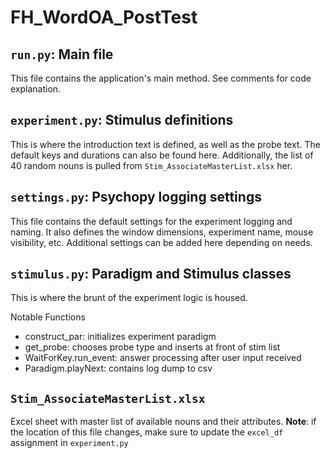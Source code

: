 # FH_WordOA_PostTest

## `run.py`: Main file

This file contains the application's main method. See comments for code explanation.

## `experiment.py`: Stimulus definitions

This is where the introduction text is defined, as well as the probe text. The default keys and durations can also be found here.
Additionally, the list of 40 random nouns is pulled from `Stim_AssociateMasterList.xlsx` her.

## `settings.py`: Psychopy logging settings

This file contains the default settings for the experiment logging and naming. It also defines the window dimensions, experiment name, mouse visibility, etc.
Additional settings can be added here depending on needs.

## `stimulus.py`: Paradigm and Stimulus classes

This is where the brunt of the experiment logic is housed.

Notable Functions

- construct_par: initializes experiment paradigm
- get_probe: chooses probe type and inserts at front of stim list
- WaitForKey.run_event: answer processing after user input received
- Paradigm.playNext: contains log dump to csv

## `Stim_AssociateMasterList.xlsx`

Excel sheet with master list of available nouns and their attributes. **Note**: if the location of this file changes, make sure to update the `excel_df` assignment in `experiment.py`
